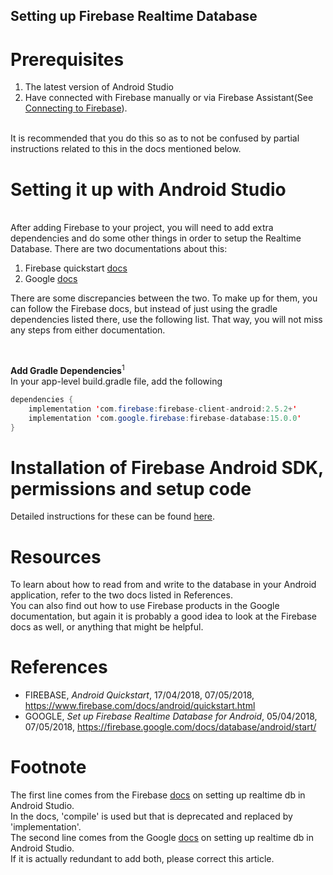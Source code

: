 ## Setting up Firebase Realtime Database

# Prerequisites
1. The latest version of Android Studio
2. Have connected with Firebase manually or via Firebase Assistant(See [Connecting to Firebase](guide/src/pages/android-development/firebase/connecting-to-firebase)). 
<br>
It is recommended that you do this so as to not be confused by partial instructions related to this in the docs mentioned below. 

# Setting it up with Android Studio
<br>
After adding Firebase to your project, you will need to add extra dependencies and do some other things in order to setup 
the Realtime Database. There are two documentations about this:

1. Firebase quickstart [docs](https://www.firebase.com/docs/android/quickstart.html)
2. Google [docs](https://firebase.google.com/docs/database/android/start/)

There are some discrepancies between the two. 
To make up for them, you can follow the Firebase docs, but instead of just using the gradle dependencies listed there, use the following list. 
That way, you will not miss any steps from either documentation. 

<br>

**Add Gradle Dependencies**<sup>1</sup>
<br>
In your app-level build.gradle file, add the following
<br>
```java
dependencies {
    implementation 'com.firebase:firebase-client-android:2.5.2+'
    implementation 'com.google.firebase:firebase-database:15.0.0'
}
```
# Installation of Firebase Android SDK, permissions and setup code
Detailed instructions for these can be found [here](https://www.firebase.com/docs/android/quickstart.html).

# Resources 
To learn about how to read from and write to the database in your Android application, refer to the two docs listed in References.
<br>
You can also find out how to use Firebase products in the Google documentation, but again it is probably a good idea to look at the Firebase docs as well, or anything that might be helpful.

# References
- FIREBASE, _Android Quickstart_, 17/04/2018, 07/05/2018, https://www.firebase.com/docs/android/quickstart.html
- GOOGLE, _Set up Firebase Realtime Database for Android_, 05/04/2018, 07/05/2018, https://firebase.google.com/docs/database/android/start/

# Footnote
The first line comes from the Firebase [docs](https://www.firebase.com/docs/android/quickstart.html) on setting up realtime db in Android Studio.
<br>
In the docs, 'compile' is used but that is deprecated and replaced by 'implementation'. 
<br>
The second line comes from the Google [docs](https://firebase.google.com/docs/database/android/start/) on setting up realtime db in Android Studio.
<br>
If it is actually redundant to add both, please correct this article. 
